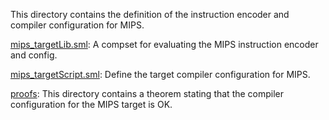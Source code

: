 This directory contains the definition of the instruction encoder and
compiler configuration for MIPS.

[mips_targetLib.sml](mips_targetLib.sml):
A compset for evaluating the MIPS instruction encoder and config.

[mips_targetScript.sml](mips_targetScript.sml):
Define the target compiler configuration for MIPS.

[proofs](proofs):
This directory contains a theorem stating that the compiler
configuration for the MIPS target is OK.
